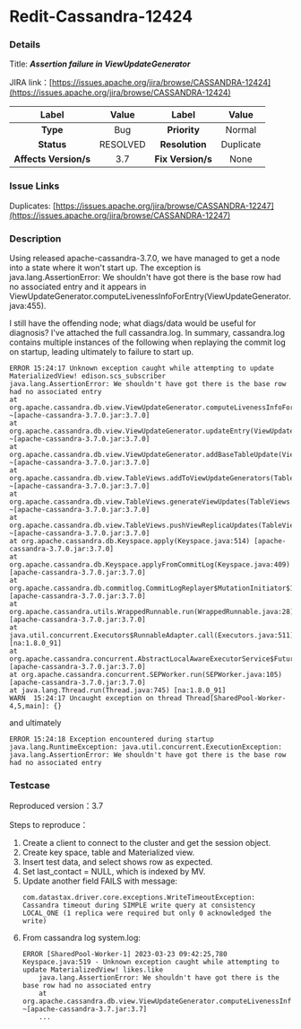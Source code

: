 # Redit-Cassandra-12424

### Details

Title: ***Assertion failure in ViewUpdateGenerator***

JIRA link：[https://issues.apache.org/jira/browse/CASSANDRA-12424](https://issues.apache.org/jira/browse/CASSANDRA-12424)

|         Label         |  Value   |       Label       |   Value   |
|:---------------------:|:--------:|:-----------------:|:---------:|
|       **Type**        |   Bug    |   **Priority**    |  Normal   |
|      **Status**       | RESOLVED |  **Resolution**   | Duplicate |
| **Affects Version/s** |   3.7    | **Fix Version/s** |   None    |

### Issue Links

Duplicates: [https://issues.apache.org/jira/browse/CASSANDRA-12247](https://issues.apache.org/jira/browse/CASSANDRA-12247)

### Description

Using released apache-cassandra-3.7.0, we have managed to get a node into a state where it won't start up. The exception is java.lang.AssertionError: We shouldn't have got there is the base row had no associated entry and it appears in ViewUpdateGenerator.computeLivenessInfoForEntry(ViewUpdateGenerator.java:455).

I still have the offending node; what diags/data would be useful for diagnosis? I've attached the full cassandra.log. In summary, cassandra.log contains multiple instances of the following when replaying the commit log on startup, leading ultimately to failure to start up.

```
ERROR 15:24:17 Unknown exception caught while attempting to update MaterializedView! edison.scs_subscriber
java.lang.AssertionError: We shouldn't have got there is the base row had no associated entry
at org.apache.cassandra.db.view.ViewUpdateGenerator.computeLivenessInfoForEntry(ViewUpdateGenerator.java:455) ~[apache-cassandra-3.7.0.jar:3.7.0]
at org.apache.cassandra.db.view.ViewUpdateGenerator.updateEntry(ViewUpdateGenerator.java:273) ~[apache-cassandra-3.7.0.jar:3.7.0]
at org.apache.cassandra.db.view.ViewUpdateGenerator.addBaseTableUpdate(ViewUpdateGenerator.java:127) ~[apache-cassandra-3.7.0.jar:3.7.0]
at org.apache.cassandra.db.view.TableViews.addToViewUpdateGenerators(TableViews.java:403) ~[apache-cassandra-3.7.0.jar:3.7.0]
at org.apache.cassandra.db.view.TableViews.generateViewUpdates(TableViews.java:236) ~[apache-cassandra-3.7.0.jar:3.7.0]
at org.apache.cassandra.db.view.TableViews.pushViewReplicaUpdates(TableViews.java:140) ~[apache-cassandra-3.7.0.jar:3.7.0]
at org.apache.cassandra.db.Keyspace.apply(Keyspace.java:514) [apache-cassandra-3.7.0.jar:3.7.0]
at org.apache.cassandra.db.Keyspace.applyFromCommitLog(Keyspace.java:409) [apache-cassandra-3.7.0.jar:3.7.0]
at org.apache.cassandra.db.commitlog.CommitLogReplayer$MutationInitiator$1.runMayThrow(CommitLogReplayer.java:152) [apache-cassandra-3.7.0.jar:3.7.0]
at org.apache.cassandra.utils.WrappedRunnable.run(WrappedRunnable.java:28) [apache-cassandra-3.7.0.jar:3.7.0]
at java.util.concurrent.Executors$RunnableAdapter.call(Executors.java:511) [na:1.8.0_91]
at org.apache.cassandra.concurrent.AbstractLocalAwareExecutorService$FutureTask.run(AbstractLocalAwareExecutorService.java:164) [apache-cassandra-3.7.0.jar:3.7.0]
at org.apache.cassandra.concurrent.SEPWorker.run(SEPWorker.java:105) [apache-cassandra-3.7.0.jar:3.7.0]
at java.lang.Thread.run(Thread.java:745) [na:1.8.0_91]
WARN  15:24:17 Uncaught exception on thread Thread[SharedPool-Worker-4,5,main]: {}

```

and ultimately

```
ERROR 15:24:18 Exception encountered during startup
java.lang.RuntimeException: java.util.concurrent.ExecutionException: java.lang.AssertionError: We shouldn't have got there is the base row had no associated entry

```

### Testcase

Reproduced version：3.7

Steps to reproduce：
1. Create a client to connect to the cluster and get the session object.
2. Create key space, table and Materialized view.
3. Insert test data, and select shows row as expected.
4. Set last_contact = NULL, which is indexed by MV.
5. Update another field FAILS with message:
    ```
    com.datastax.driver.core.exceptions.WriteTimeoutException: Cassandra timeout during SIMPLE write query at consistency LOCAL_ONE (1 replica were required but only 0 acknowledged the write)
    ```
6. From cassandra log system.log:
    ```
    ERROR [SharedPool-Worker-1] 2023-03-23 09:42:25,780 Keyspace.java:519 - Unknown exception caught while attempting to update MaterializedView! likes.like
        java.lang.AssertionError: We shouldn't have got there is the base row had no associated entry
        at org.apache.cassandra.db.view.ViewUpdateGenerator.computeLivenessInfoForEntry(ViewUpdateGenerator.java:455) ~[apache-cassandra-3.7.jar:3.7]
        ...
    ```
